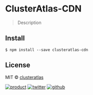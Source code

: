 # ClusterAtlas-CDN

> Description

## Install

```
$ npm install --save clusteratlas-cdn
```

## License

MIT © [clusteratlas](https://github.com/clusteratlas)

[![product](https://img.shields.io/badge/clusteratlas-cdn-green.svg?style=flat-square)](https://github.com/clusteratlas/clusteratlas-cdn)
[![twitter](https://img.shields.io/badge/twitter-@clusteratlas-blue.svg?style=flat-square)](https://twitter.com/clusteratlas)
[![github](https://img.shields.io/badge/github-@clusteratlas-brightgreen.svg?style=flat-square)](https://github.com/clusteratlas)